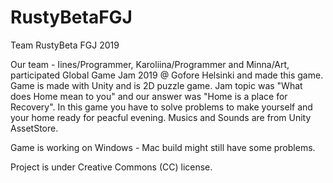 # RustyBetaFGJ
Team RustyBeta FGJ 2019

Our team - Iines/Programmer, Karoliina/Programmer and Minna/Art, participated Global Game Jam 2019 @ Gofore Helsinki and made this game.
Game is made with Unity and is 2D puzzle game. Jam topic was "What does Home mean to you" and our answer was "Home is a place for Recovery". In this game you have to solve problems to make yourself and your home ready for peacful evening.
Musics and Sounds are from Unity AssetStore.

Game is working on Windows - Mac build might still have some problems. 

Project is under Creative Commons (CC) license. 
